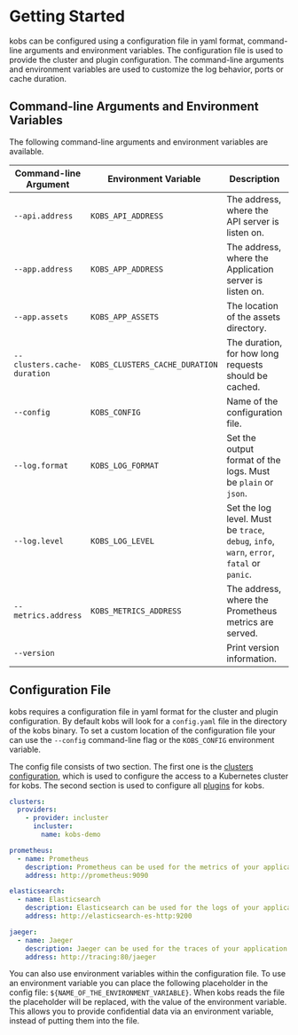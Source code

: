 # Getting Started

kobs can be configured using a configuration file in yaml format, command-line arguments and environment variables. The configuration file is used to provide the cluster and plugin configuration. The command-line arguments and environment variables are used to customize the log behavior, ports or cache duration.

## Command-line Arguments and Environment Variables

The following command-line arguments and environment variables are available.

| Command-line Argument | Environment Variable | Description | Default |
| --------------------- | -------------------- | ----------- | ------- |
| `--api.address` | `KOBS_API_ADDRESS` | The address, where the API server is listen on. | `:15220` |
| `--app.address` | `KOBS_APP_ADDRESS` | The address, where the Application server is listen on. | `:15219` |
| `--app.assets` | `KOBS_APP_ASSETS` | The location of the assets directory. | `app/build` |
| `--clusters.cache-duration` | `KOBS_CLUSTERS_CACHE_DURATION` | The duration, for how long requests should be cached. | `5m` |
| `--config` | `KOBS_CONFIG` | Name of the configuration file.  | `config.yaml` |
| `--log.format` | `KOBS_LOG_FORMAT` | Set the output format of the logs. Must be `plain` or `json`.  | `plain` |
| `--log.level` | `KOBS_LOG_LEVEL` | Set the log level. Must be `trace`, `debug`, `info`, `warn`, `error`, `fatal` or `panic`.  | `info` |
| `--metrics.address` | `KOBS_METRICS_ADDRESS` | The address, where the Prometheus metrics are served. | `:15221` |
| `--version` | | Print version information.  | `false` |

## Configuration File

kobs requires a configuration file in yaml format for the cluster and plugin configuration. By default kobs will look for a `config.yaml` file in the directory of the kobs binary. To set a custom location of the configuration file your can use the `--config` command-line flag or the `KOBS_CONFIG` environment variable.

The config file consists of two section. The first one is the [clusters configuration](clusters.md), which is used to configure the access to a Kubernetes cluster for kobs. The second section is used to configure all [plugins](plugins.md) for kobs.

```yaml
clusters:
  providers:
    - provider: incluster
      incluster:
        name: kobs-demo

prometheus:
  - name: Prometheus
    description: Prometheus can be used for the metrics of your application.
    address: http://prometheus:9090

elasticsearch:
  - name: Elasticsearch
    description: Elasticsearch can be used for the logs of your application.
    address: http://elasticsearch-es-http:9200

jaeger:
  - name: Jaeger
    description: Jaeger can be used for the traces of your application.
    address: http://tracing:80/jaeger
```

You can also use environment variables within the configuration file. To use an environment variable you can place the following placeholder in the config file: `${NAME_OF_THE_ENVIRONMENT_VARIABLE}`. When kobs reads the file the placeholder will be replaced, with the value of the environment variable. This allows you to provide confidential data via an environment variable, instead of putting them into the file.
